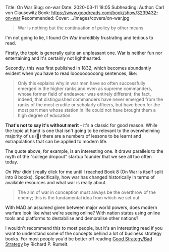 Title: On War
Slug: on-war
Date: 2020-03-11 18:05
Subheading: 
Author: Carl von Clausewitz
Book: https://www.goodreads.com/book/show/3239432-on-war
Recommended: 
Cover: ../images/covers/on-war.jpg

> War is nothing but the continuation of policy by other means

I'm not going to lie, I found *On War* incredibly frustrating and tedious to read.

Firstly, the topic is generally quite an unpleasant one. War is neither fun nor entertaining and it's certainly not lighthearted.

Secondly, this was first published in 1832, which becomes abundantly evident when you have to read loooooooooong sentences, like:

> Only this explains why in war men have so often successfully emerged in the higher ranks,and even as supreme commanders, whose former field of endeavour was entirely different; the fact, indeed, that distinguished commanders have never emerged from the ranks of the most erudite or scholarly officers, but have been for the most part men whose station in life could not have brought them a high degree of education.

**That's not to say it's without merit** - it's a classic for good reason. While the topic at hand is one that isn't going to be relevant to the overwhelming majority of us (🤞) there are a numbers of lessons to be learnt and extrapolations that can be applied to modern life.

The quote above, for example, is an interesting one. It draws parallels to the myth of the "college dropout" startup founder that we see all too often today.

*On War* didn't really click for me until I reached Book 8 (On War is itself split into 8 books). Specifically, how war has changed historically in terms of available resources and what war is really about.

> The aim of war in conception must always be the overthrow of the enemy; this is the fundamental idea from which we set out.

With MAD an assumed given between major world powers, does modern warfare look like what we're seeing online? With nation states using online tools and platforms to destabilise and demoralise other nations?

I wouldn't recommend this to most people, but it's an interesting read if you want to understand some of the concepts behind a lot of business strategy books. For most people you'd be better off reading [Good Strategy/Bad Strategy](https://www.jacquescorbytuech.com/reading/good-strategy-bad-strategy.html) by Richard P. Rumelt.